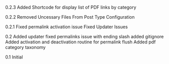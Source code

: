 0.2.3
Added Shortcode for display list of PDF links by category

0.2.2
Removed Uncessary Files From Post Type Configuration

0.2.1
Fixed permalink activation issue
Fixed Updater Issues

0.2 
Added updater
fixed permalinks issue with ending slash
added gitignore
Added activation and deactivation routine for permalink flush
Added pdf category taxonomy

0.1 Initial